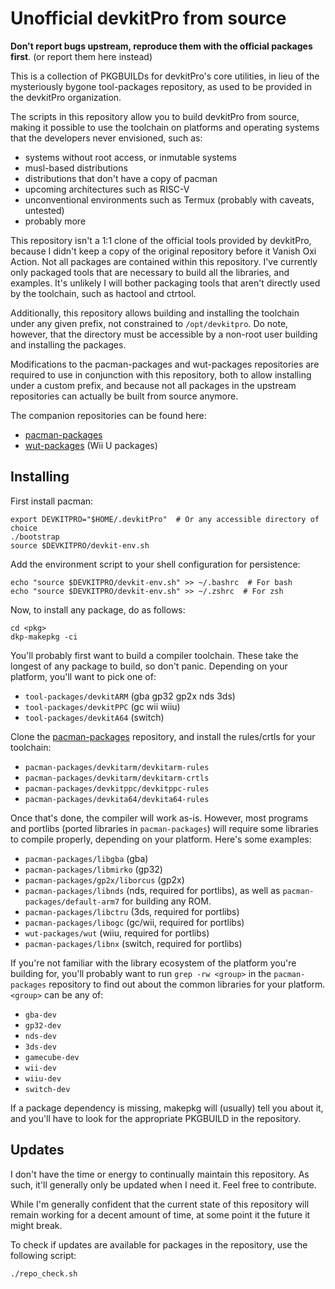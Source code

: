 Unofficial devkitPro from source
================================

**Don't report bugs upstream, reproduce them with the official packages first**. (or report them here instead)

This is a collection of PKGBUILDs for devkitPro's core utilities, in lieu of the mysteriously bygone tool-packages repository, as used to be provided in the devkitPro organization.

The scripts in this repository allow you to build devkitPro from source, making it possible to use the toolchain on platforms and operating systems that the developers never envisioned, such as:
- systems without root access, or inmutable systems
- musl-based distributions
- distributions that don't have a copy of pacman
- upcoming architectures such as RISC-V
- unconventional environments such as Termux (probably with caveats, untested)
- probably more

This repository isn't a 1:1 clone of the official tools provided by devkitPro, because I didn't keep a copy of the original repository before it Vanish Oxi Action. Not all packages are contained within this repository. I've currently only packaged tools that are necessary to build all the libraries, and examples. It's unlikely I will bother packaging tools that aren't directly used by the toolchain, such as hactool and ctrtool.

Additionally, this repository allows building and installing the toolchain under any given prefix, not constrained to `/opt/devkitpro`. Do note, however, that the directory must be accessible by a non-root user building and installing the packages.

Modifications to the pacman-packages and wut-packages repositories are required to use in conjunction with this repository, both to allow installing under a custom prefix, and because not all packages in the upstream repositories can actually be built from source anymore.

The companion repositories can be found here:
- [pacman-packages](https://github.com/mid-kid/devkitpro-pacman-packages/)
- [wut-packages](https://github.com/mid-kid/devkitpro-wut-packages/) (Wii U packages)

Installing
----------

First install pacman:
```
export DEVKITPRO="$HOME/.devkitPro"  # Or any accessible directory of choice
./bootstrap
source $DEVKITPRO/devkit-env.sh
```

Add the environment script to your shell configuration for persistence:
```
echo "source $DEVKITPRO/devkit-env.sh" >> ~/.bashrc  # For bash
echo "source $DEVKITPRO/devkit-env.sh" >> ~/.zshrc  # For zsh
```

Now, to install any package, do as follows:
```
cd <pkg>
dkp-makepkg -ci
```

You'll probably first want to build a compiler toolchain. These take the longest of any package to build, so don't panic. Depending on your platform, you'll want to pick one of:
- `tool-packages/devkitARM` (gba gp32 gp2x nds 3ds)
- `tool-packages/devkitPPC` (gc wii wiiu)
- `tool-packages/devkitA64` (switch)

Clone the [pacman-packages](https://github.com/mid-kid/devkitpro-pacman-packages/) repository, and install the rules/crtls for your toolchain:
- `pacman-packages/devkitarm/devkitarm-rules`
- `pacman-packages/devkitarm/devkitarm-crtls`
- `pacman-packages/devkitppc/devkitppc-rules`
- `pacman-packages/devkita64/devkita64-rules`

Once that's done, the compiler will work as-is. However, most programs and portlibs (ported libraries in `pacman-packages`) will require some libraries to compile properly, depending on your platform. Here's some examples:
- `pacman-packages/libgba` (gba)
- `pacman-packages/libmirko` (gp32)
- `pacman-packages/gp2x/liborcus` (gp2x)
- `pacman-packages/libnds` (nds, required for portlibs), as well as `pacman-packages/default-arm7` for building any ROM.
- `pacman-packages/libctru` (3ds, required for portlibs)
- `pacman-packages/libogc` (gc/wii, required for portlibs)
- `wut-packages/wut` (wiiu, required for portlibs)
- `pacman-packages/libnx` (switch, required for portlibs)

If you're not familiar with the library ecosystem of the platform you're building for, you'll probably want to run `grep -rw <group>` in the `pacman-packages` repository to find out about the common libraries for your platform. `<group>` can be any of:
- `gba-dev`
- `gp32-dev`
- `nds-dev`
- `3ds-dev`
- `gamecube-dev`
- `wii-dev`
- `wiiu-dev`
- `switch-dev`

If a package dependency is missing, makepkg will (usually) tell you about it, and you'll have to look for the appropriate PKGBUILD in the repository.

Updates
-------

I don't have the time or energy to continually maintain this repository. As such, it'll generally only be updated when I need it. Feel free to contribute.

While I'm generally confident that the current state of this repository will remain working for a decent amount of time, at some point it the future it might break.

To check if updates are available for packages in the repository, use the following script:
```
./repo_check.sh
```
